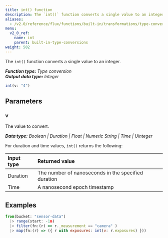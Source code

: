 ```yaml
---
title: int() function
description: The `int()` function converts a single value to an integer.
aliases:
  - /v2.0/reference/flux/functions/built-in/transformations/type-conversions/int/
menu:
  v2_0_ref:
    name: int
    parent: built-in-type-conversions
weight: 502
---
```


The `int()` function converts a single value to an integer.

_**Function type:** Type conversion_  
_**Output data type:** Integer_

```js
int(v: "4")
```

## Parameters

### v
The value to convert.

_**Data type:** Boolean | Duration | Float | Numeric String | Time | Uinteger_

For duration and time values, `int()` returns the following:

| Input type | Returned value                                      |
|:---------- |:--------------                                      |
| Duration   | The number of nanoseconds in the specified duration |
| Time       | A nanosecond epoch timestamp                        |

## Examples
```js
from(bucket: "sensor-data")
  |> range(start: -1m)
  |> filter(fn:(r) => r._measurement == "camera" )
  |> map(fn:(r) => ({ r with exposures: int(v: r.exposures) }))
```
